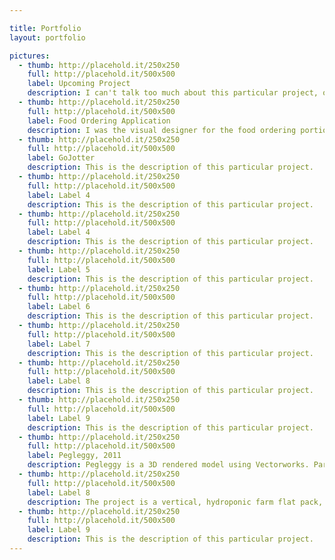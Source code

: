 ```yaml
---

title: Portfolio
layout: portfolio

pictures:
  - thumb: http://placehold.it/250x250
    full: http://placehold.it/500x500
    label: Upcoming Project
    description: I can't talk too much about this particular project, other than it is a redesign for a startup. Super interesting project with some smart people at the helm, so I'm excited to have it out in the wild. This is a preview.
  - thumb: http://placehold.it/250x250
    full: http://placehold.it/500x500
    label: Food Ordering Application
    description: I was the visual designer for the food ordering portion of an iPad application. It's initial rollout was in LaGuardia Airport in New York and has since then been placed in 4 more airports.
  - thumb: http://placehold.it/250x250
    full: http://placehold.it/500x500
    label: GoJotter
    description: This is the description of this particular project.
  - thumb: http://placehold.it/250x250
    full: http://placehold.it/500x500
    label: Label 4
    description: This is the description of this particular project.
  - thumb: http://placehold.it/250x250
    full: http://placehold.it/500x500
    label: Label 4
    description: This is the description of this particular project.
  - thumb: http://placehold.it/250x250
    full: http://placehold.it/500x500
    label: Label 5
    description: This is the description of this particular project.
  - thumb: http://placehold.it/250x250
    full: http://placehold.it/500x500
    label: Label 6
    description: This is the description of this particular project.
  - thumb: http://placehold.it/250x250
    full: http://placehold.it/500x500
    label: Label 7
    description: This is the description of this particular project.
  - thumb: http://placehold.it/250x250
    full: http://placehold.it/500x500
    label: Label 8
    description: This is the description of this particular project.
  - thumb: http://placehold.it/250x250
    full: http://placehold.it/500x500
    label: Label 9
    description: This is the description of this particular project.
  - thumb: http://placehold.it/250x250
    full: http://placehold.it/500x500
    label: Pegleggy, 2011
    description: Pegleggy is a 3D rendered model using Vectorworks. Part of a larger world of characters, the wartorn Pegleggy is there to remind the group of the dangers of repeating history's mistakes. Designed with a pop surrealist aesthetic, Pegleggy was accepted into the ITP Spring Show 2011.
  - thumb: http://placehold.it/250x250
    full: http://placehold.it/500x500
    label: Label 8
    description: The project is a vertical, hydroponic farm flat pack, so anyone who can put together an Ikea bookshelf will be fully prepared to put together our farm. In short, it's Ikea meets Whole Foods.
  - thumb: http://placehold.it/250x250
    full: http://placehold.it/500x500
    label: Label 9
    description: This is the description of this particular project.
---
```

